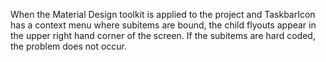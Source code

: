 When the Material Design toolkit is applied to the project and TaskbarIcon has a context menu where subitems are bound, the child flyouts appear in the upper right hand corner of the screen. If the subitems are hard coded, the problem does not occur.